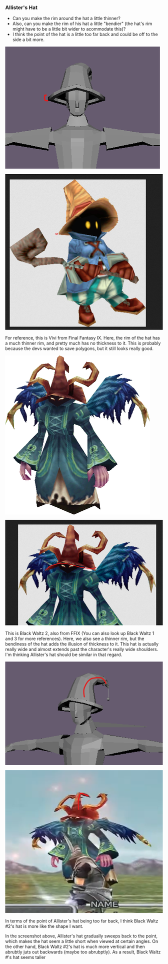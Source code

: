 
### Allister's Hat

- Can you make the rim around the hat a little thinner?
- Also, can you make the rim of his hat a little "bendier" (the hat's rim might have to be a little bit wider to acommodate this)?
- I think the point of the hat is a little too far back and could be off to the side a bit more.

![](<../../../../_Meta/Attachments/Pasted image 20250530153103.png>)

![](<../../../../_Meta/Attachments/Pasted image 20250530153229.png>)

For reference, this is Vivi from Final Fantasy IX. Here, the rim of the hat has a much thinner rim, and pretty much has no thickness to it. This is probably because the devs wanted to save polygons, but it still looks really good.

![](<../../../../_Meta/Attachments/Black_Waltz_2-FFIX.PNG.webp>)

![](<../../../../_Meta/Attachments/Pasted image 20250530154229.png>)

This is Black Waltz 2, also from FFIX (You can also look up Black Waltz 1 and 3 for more references). Here, we also see a thinner rim, but the bendiness of the hat adds the illusion of thickness to it. This hat is actually really wide and almost extends past the character's really wide shoulders. I'm thinking Allister's hat should be similar in that regard.

![](<../../../../_Meta/Attachments/Pasted image 20250530160530.png>)

![](<../../../../_Meta/Attachments/Pasted image 20250530160546.png>)

In terms of the point of Allister's hat being too far back, I think Black Waltz #2's hat is more like the shape I want. 

In the screenshot above, Allister's hat gradually sweeps back to the point, which makes the hat seem a little short when viewed at certain angles. On the other hand, Black Waltz #2's hat is much more vertical and then abrubtly juts out backwards (maybe too abrubptly). As a result, Black Waltz #'s hat seems taller
